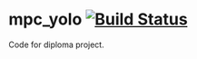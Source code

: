 # mpc_yolo [![Build Status](https://travis-ci.com/vasi1796/mpc_yolo.svg?branch=master)](https://travis-ci.com/vasi1796/mpc_yolo)
Code for diploma project.


